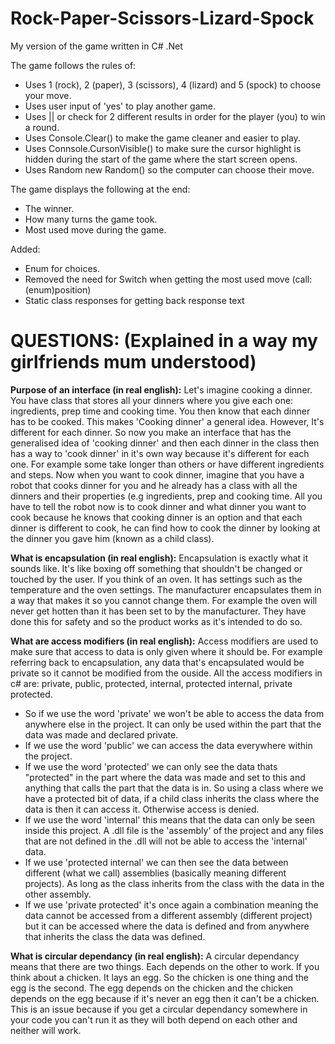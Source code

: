 # Rock-Paper-Scissors-Lizard-Spock
My version of the game written in C# .Net

The game follows the rules of:
 * Uses 1 (rock), 2 (paper), 3 (scissors), 4 (lizard) and 5 (spock) to choose your move.
 * Uses user input of 'yes' to play another game.
 * Uses || or check for 2 different results in order for the player (you) to win a round.
 * Uses Console.Clear() to make the game cleaner and easier to play.
 * Uses Connsole.CursonVisible() to make sure the cursor highlight is hidden during the start of the game where the start screen opens.
 * Uses Random new Random() so the computer can choose their move.

The game displays the following at the end:
 * The winner.
 * How many turns the game took.
 * Most used move during the game.
 
Added:
 * Enum for choices.
 * Removed the need for Switch when getting the most used move (call: (enum)position)
 * Static class responses for getting back response text


# QUESTIONS: (Explained in a way my girlfriends mum understood)

**Purpose of an interface (in real english):**
Let's imagine cooking a dinner.
You have class that stores all your dinners where you give each one: ingredients, prep time and cooking time. You then know that each dinner has to be cooked. This makes 'Cooking dinner' a general idea. However, It's different for each dinner. So now you make an interface that has the generalised idea of 'cooking dinner' and then each dinner in the class then has a way to 'cook dinner' in it's own way because it's different for each one. For example some take longer than others or have different ingredients and steps.
Now when you want to cook dinner, imagine that you have a robot that cooks dinner for you and he already has a class with all the dinners and their properties (e.g ingredients, prep and cooking time. 
All you have to tell the robot now is to cook dinner and what dinner you want to cook because he knows that cooking dinner is an option and that each dinner is different to cook, he can find how to cook the dinner by looking at the dinner you gave him (known as a child class).

**What is encapsulation (in real english):**
Encapsulation is exactly what it sounds like. It's like boxing off something that shouldn't be changed or touched by the user.
If you think of an oven. It has settings such as the temperature and the oven settings. The manufacturer encapsulates them in a way that makes it so you cannot change them. For example the oven will never get hotten than it has been set to by the manufacturer. They have done this for safety and so the product works as it's intended to do so.

**What are access modifiers (in real english):**
Access modifiers are used to make sure that access to data is only given where it should be. For example referring back to encapsulation, any data that's encapsulated would be private so it cannot be modified from the ouside.
All the access modifiers in c# are: private, public, protected, internal, protected internal, private protected.
 * So if we use the word 'private' we won't be able to access the data from anywhere else in the project. It can only be used within the part that the data was made and declared private.
 * If we use the word 'public' we can access the data everywhere within the project.
 * If we use the word 'protected' we can only see the data thats "protected" in the part where the data was made and set to this and anything that calls the part that the data is in. So using a class where we have a protected bit of data, if a child class inherits the class where the data is then it can access it. Otherwise access is denied.
 * If we use the word 'internal' this means that the data can only be seen inside this project. A .dll file is the 'assembly' of the project and any files that are not defined in the .dll will not be able to access the 'internal' data.
 * If we use 'protected internal' we can then see the data between different (what we call) assemblies (basically meaning different projects). As long as the class inherits from the class with the data in the other assembly.
 * If we use 'private protected' it's once again a combination meaning the data cannot be accessed from a different assembly (different project) but it can be accessed where the data is defined and from anywhere that inherits the class the data was defined.
 
**What is circular dependancy (in real english):**
 A circular dependancy means that there are two things. Each depends on the other to work. 
 If you think about a chicken. It lays an egg. So the chicken is one thing and the egg is the second. The egg depends on the chicken and the chicken depends on the egg because if it's never an egg then it can't be a chicken. This is an issue because if you get a circular dependancy somewhere in your code you can't run it as they will both depend on each other and neither will work. 

